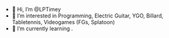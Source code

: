 - 👋 Hi, I’m @LPTimey
- 👀 I’m interested in Programming, Electric Guitar, YGO, Billard, Tabletennis, Videogames (FGs, Splatoon) 
- 🌱 I’m currently learning .

<!---
LPTimey/LPTimey is a ✨ special ✨ repository because its `README.md` (this file) appears on your GitHub profile.
You can click the Preview link to take a look at your changes.
--->
